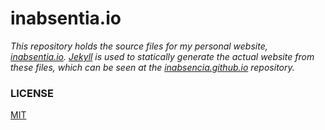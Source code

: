 # inabsentia.io

_This repository holds the source files for my personal website, [inabsentia.io](http://inabsentia.io). [Jekyll](https://jekyllrb.com) is 
used to statically generate the actual website from these files, which can be seen at the [inabsencia.github.io](https://github.com/inabsencia/inabsencia.github.io)
repository._

### LICENSE

[MIT](LICENSE.md)
